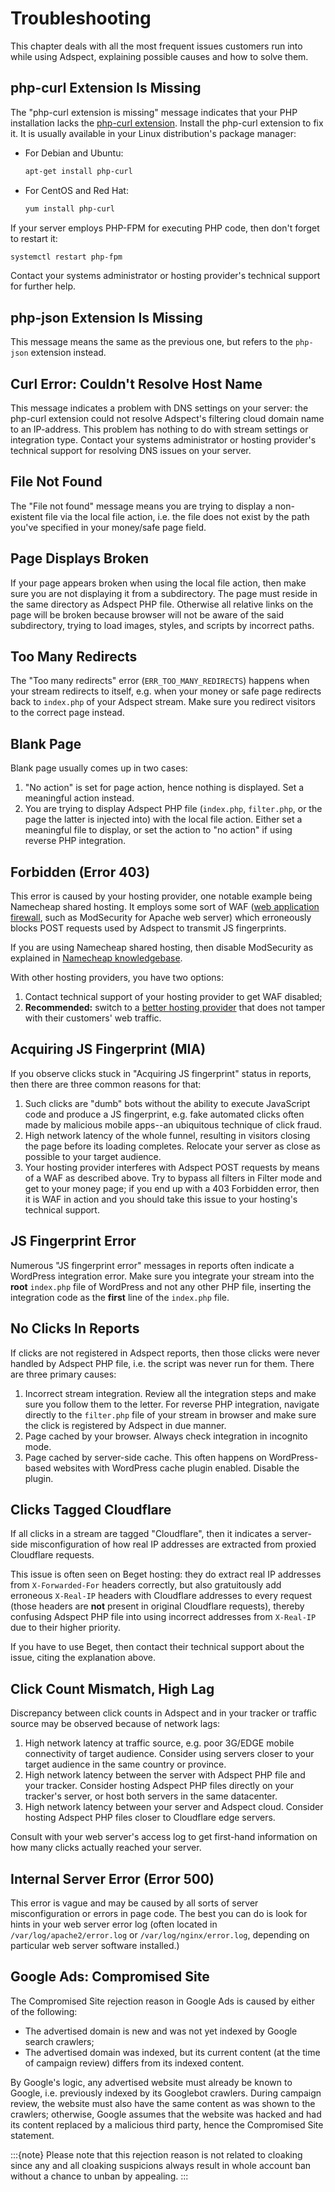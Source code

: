 # Troubleshooting

This chapter deals with all the most frequent issues customers run into while using Adspect,
explaining possible causes and how to solve them.

## php-curl Extension Is Missing

The "php-curl extension is missing" message indicates that your PHP installation lacks the
[php-curl extension](https://www.php.net/manual/en/book.curl.php).  Install the php-curl extension to fix it.
It is usually available in your Linux distribution's package manager:

* For Debian and Ubuntu:
  ```bash
  apt-get install php-curl
  ```
* For CentOS and Red Hat:
  ```bash
  yum install php-curl
  ```

If your server employs PHP-FPM for executing PHP code, then don't forget to restart it:

```bash
systemctl restart php-fpm
```

Contact your systems administrator or hosting provider's technical support for further help.

## php-json Extension Is Missing

This message means the same as the previous one, but refers to the `php-json` extension instead.

## Curl Error: Couldn't Resolve Host Name

This message indicates a problem with DNS settings on your server: the php-curl extension could not resolve Adspect's
filtering cloud domain name to an IP-address.  This problem has nothing to do with stream settings or integration type.
Contact your systems administrator or hosting provider's technical support for resolving DNS issues on your server.

## File Not Found

The "File not found" message means you are trying to display a non-existent file via the local file action, i.e. the file
does not exist by the path you've specified in your money/safe page field.

## Page Displays Broken

If your page appears broken when using the local file action, then make sure you are not displaying it from a subdirectory.
The page must reside in the same directory as Adspect PHP file.  Otherwise all relative links on the page will be broken
because browser will not be aware of the said subdirectory, trying to load images, styles, and scripts by incorrect paths.

## Too Many Redirects

The "Too many redirects" error (`ERR_TOO_MANY_REDIRECTS`) happens when your stream redirects to itself, e.g. when your money
or safe page redirects back to `index.php` of your Adspect stream.  Make sure you redirect visitors to the correct page instead.

## Blank Page

Blank page usually comes up in two cases:

1.  "No action" is set for page action, hence nothing is displayed.  Set a meaningful action instead.
2.  You are trying to display Adspect PHP file (`index.php`, `filter.php`, or the page the latter is injected into) with
    the local file action.  Either set a meaningful file to display, or set the action to "no action" if using reverse
    PHP integration.

## Forbidden (Error 403)

This error is caused by your hosting provider, one notable example being Namecheap shared hosting.
It employs some sort of WAF ([web application firewall](https://en.wikipedia.org/wiki/Web_application_firewall),
such as ModSecurity for Apache web server) which erroneously blocks POST requests used by Adspect to transmit
JS fingerprints.

If you are using Namecheap shared hosting, then disable ModSecurity as explained in [Namecheap knowledgebase](https://www.namecheap.com/support/knowledgebase/article.aspx/10512/12/how-to-work-with-the-modsecurity-plugin/).

With other hosting providers, you have two options:

1.  Contact technical support of your hosting provider to get WAF disabled;
2.  **Recommended:** switch to a [better hosting provider](overview.md#hosting) that does not tamper with their customers'
    web traffic.

## Acquiring JS Fingerprint (MIA)

If you observe clicks stuck in "Acquiring JS fingerprint" status in reports, then there are three common reasons for that:

1.  Such clicks are "dumb" bots without the ability to execute JavaScript code and produce a JS fingerprint, e.g.
    fake automated clicks often made by malicious mobile apps--an ubiquitous technique of click fraud.
2.  High network latency of the whole funnel, resulting in visitors closing the page before its loading completes.
    Relocate your server as close as possible to your target audience.
3.  Your hosting provider interferes with Adspect POST requests by means of a WAF as described above.  Try to bypass
    all filters in Filter mode and get to your money page; if you end up with a 403 Forbidden error, then it is WAF
    in action and you should take this issue to your hosting's technical support.

## JS Fingerprint Error

Numerous "JS fingerprint error" messages in reports often indicate a WordPress integration error.  Make sure you integrate
your stream into the **root** `index.php` file of WordPress and not any other PHP file, inserting the integration code as
the **first** line of the `index.php` file.

## No Clicks In Reports

If clicks are not registered in Adspect reports, then those clicks were never handled by Adspect PHP file, i.e. the script
was never run for them.  There are three primary causes:

1.  Incorrect stream integration.  Review all the integration steps and make sure you follow them to the letter.
    For reverse PHP integration, navigate directly to the `filter.php` file of your stream in browser and make sure
    the click is registered by Adspect in due manner.
2.  Page cached by your browser.  Always check integration in incognito mode.
3.  Page cached by server-side cache.  This often happens on WordPress-based websites with WordPress cache plugin enabled.
    Disable the plugin.

## Clicks Tagged Cloudflare

If all clicks in a stream are tagged "Cloudflare", then it indicates a server-side misconfiguration of how real IP addresses
are extracted from proxied Cloudflare requests.

This issue is often seen on Beget hosting: they do extract real IP addresses from `X-Forwarded-For` headers correctly,
but also gratuitously add erroneous `X-Real-IP` headers with Cloudflare addresses to every request (those headers are **not**
present in original Cloudflare requests), thereby confusing Adspect PHP file into using incorrect addresses from `X-Real-IP`
due to their higher priority.

If you have to use Beget, then contact their technical support about the issue, citing the explanation above.

## Click Count Mismatch, High Lag

Discrepancy between click counts in Adspect and in your tracker or traffic source may be observed because of network lags:

1.  High network latency at traffic source, e.g. poor 3G/EDGE mobile connectivity of target audience.  Consider using
    servers closer to your target audience in the same country or province.
2.  High network latency between the server with Adspect PHP file and your tracker.  Consider hosting Adspect PHP files
    directly on your tracker's server, or host both servers in the same datacenter.
3.  High network latency between your server and Adspect cloud.  Consider hosting Adspect PHP files closer to
    Cloudflare edge servers.

Consult with your web server's access log to get first-hand information on how many clicks actually reached your server.

## Internal Server Error (Error 500)

This error is vague and may be caused by all sorts of server misconfiguration or errors in page code.
The best you can do is look for hints in your web server error log (often located in `/var/log/apache2/error.log` or
`/var/log/nginx/error.log`, depending on particular web server software installed.)

## Google Ads: Compromised Site

The Compromised Site rejection reason in Google Ads is caused by either of the following:

* The advertised domain is new and was not yet indexed by Google search crawlers;
* The advertised domain was indexed, but its current content (at the time of campaign review) differs from its indexed content.

By Google's logic, any advertised website must already be known to Google, i.e. previously indexed by its Googlebot crawlers.
During campaign review, the website must also have the same content as was shown to the crawlers; otherwise, Google assumes that
the website was hacked and had its content replaced by a malicious third party, hence the Compromised Site statement.

:::{note}
Please note that this rejection reason is not related to cloaking since any and all cloaking suspicions always result in whole
account ban without a chance to unban by appealing.
:::
